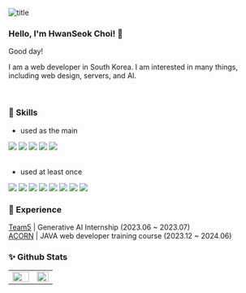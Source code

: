 ![title](https://capsule-render.vercel.app/api?type=cylinder&color=ccfff0&height=50&section=header&text=HWANSEOK&fontSize=17&fontColor=4)

### Hello, I'm HwanSeok Choi! 👋 

Good day!

I am a web developer in South Korea. I am interested in many things, including web design, servers, and AI.
 
<br/>


### 📒 Skills
 - used as the main 
<div>
 <img src="https://img.shields.io/badge/JAVASCRIPT-F7DF1E??style=flatr&logo=JavaScript&logoColor=black">
 <img src="https://img.shields.io/badge/REACT-61DAFB??style=flatr&logo=React&logoColor=black">
 <img src="https://img.shields.io/badge/JAVA-b8860b??style=flatr&logo=Java&logoColor=white">
 <img src="https://img.shields.io/badge/MYSQL-4479A1??style=flatr&logo=MySQL&logoColor=white">
 <img src="https://img.shields.io/badge/NODEJS-339933??style=flatr&logo=Node.js&logoColor=white">  
</div>

<br/>

- used at least once
<div>
  <img src="https://img.shields.io/badge/ORACLE-ff0000??style=flatr&logo=Oracle&logoColor=white">  
  <img src="https://img.shields.io/badge/NEXTJS-000000??style=flatr&logo=Next.js&logoColor=white">  
  <img src="https://img.shields.io/badge/TYPESCRIPT-339933??style=flatr&logo=Node.js&logoColor=white">  
  <img src="https://img.shields.io/badge/PYTHON-ff6347??style=flatr&logo=Python&logoColor=white">  
  <img src="https://img.shields.io/badge/C-BDBDBD??style=flatr&logo=C&logoColor=white">
  <img src="https://img.shields.io/badge/Kotlin-B7F0B1??style=flatr&logo=Kotlin&logoColor=white">  
  <img src="https://img.shields.io/badge/Linux-ff6333??style=flatr&logo=Linux&logoColor=white">
  <img src="https://img.shields.io/badge/Docker-0055FF??style=flatr&logo=Docker&logoColor=white"> 
</div>



### 💫 Experience
[Team5](https://twd.can-ai.org/reports/98/) | Generative AI Internship (2023.06 ~ 2023.07)
<br>
[ACORN](http://경로당.홈페이지.한국:8080/project) | JAVA web developer training course (2023.12 ~ 2024.06)
<br>




    






### ✨ Github Stats  
<table><tr><td valign="top" width="55%">
<img src="https://github-readme-stats.vercel.app/api?username=HwanSeok-Choi&show_icons=true&count_private=true&hide_border=true" align="left" style="width: 100%" />
</td><td valign="top" width="50%">
<img src="https://github-readme-stats.vercel.app/api/top-langs/?username=HwanSeok-Choi&hide_border=true&layout=compact" align="right" style="width:100%" />
</td></tr></table>  
<br/>  



